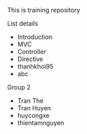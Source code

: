 This is training repository

List details
- Introduction
- MVC
- Controller
- Directive
- thanhkhoi95
- abc

Group 2
- Tran The
- Tran Huyen
- huycongxe
- thientamnguyen